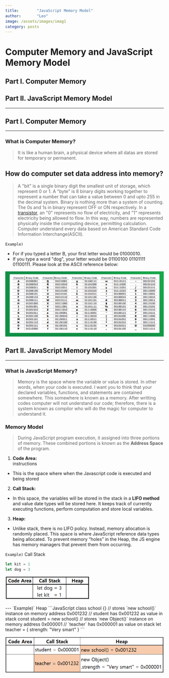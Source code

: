 ```yaml
---
title:        "JavaScript Memory Model"
author:       "Leo"
image: /assets/images/imag1
category: posts
---
```

# Computer Memory and JavaScript Memory Model
## Part I. Computer Memory
## Part II. JavaScript Memory Model
---

## Part I. Computer Memory
---
### What is Computer Memory?
> It is like a human brain, a physical device where all datas are stored for temporary or permanent. 

## How do computer set data address into memory?
>A "bit" is a single binary digit the smallest unit of storage, which represent 0 or 1. A "byte" is 8 binary digits working together to represent a number that can take a value between 0 and upto 255 in the decimal system. 
Binary is nothing more than a system of counting. The 0s and 1s in binary represent OFF or ON respectively. In a [transistor](https://whatis.techtarget.com/definition/transistor), an "0" represents no flow of electricity, and "1" represents electricity being allowed to flow. In this way, numbers are represented physically inside the computing device, permitting calculation.<br>
Computer understand every data based on American Standard Code Information Interchange(ASCII).

`Example)`<br>
- For if you typed a letter B, your first letter would be 01000010. <br>
- If you type a word "dog", your letter would be 01100100 01101111 01100111. Please look at the ASCII reference below:
<p><img src="/assets/images/acsii.png"></p>

## Part II. JavaScript Memory Model
---
### What is JavaScript Memory?
> Memory is the space where the variable or value is stored. In other words, when your code is executed. I want you to think that your declared variables, functions, and statements are contained somewhere. This somewhere is known as a memory. After writting codes computer will not understand our code; therefore, there is a system known as compilor who will do the magic for computer to understand it. 

### Memory Model
> During JavaScript program execution, it assigned into three portions of memory. These combined portions is known as the **Address Space** of the program.
1.	**Code Area:** <br>  instructions
- This is the space where when the Javascript code is executed and being stored
2.	**Call Stack:** <br>
- In this space, the variables will be stored in the stack in a **LIFO method** and value date types will be stored here. It keeps track of currently executing functions, perform computation and store local variables.
3.	**Heap:** <br>
- Unlike stack, there is no LIFO policy. Instead, memory allocation is randomly placed. 
This space is where JavaScript reference data types being allocated. To prevent memory “holes” in the Heap, the JS engine has memory managers that prevent them from occurring.

`Example)` Call Stack
```JavaScript
let kit = 1
let dog = 3
```
<p><img src="/assets/images/imag1.png"></p>
---
`Example)` Heap
```JavaScript
class school {}
// stores `new school()` instance on memory address 0x001232
// student has 0x001232 as value in stack
const student = new school()
// stores `new Object()` instance on memory address 0x000001
// `teacher` has 0x000001 as value on stack
let teacher = {
    strength: "Very smart"
}
```
<p><img src="/assets/images/imag2.png"></p>